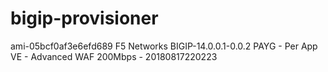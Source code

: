 # bigip-provisioner


ami-05bcf0af3e6efd689
F5 Networks BIGIP-14.0.0.1-0.0.2 PAYG - Per App VE - Advanced WAF 200Mbps - 20180817220223


